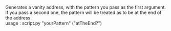 Generates a vanity address, with the pattern you pass as the first argument. If you pass a second one, the pattern will be treated as to be at the end of the address.  
usage : script.py "yourPattern" ("atTheEnd?")

